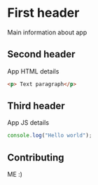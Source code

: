 # First header
Main information about app

## Second header
App HTML details

```html
<p> Text paragraph</p>
```

## Third header
App JS details

```javascript
console.log("Hello world");
```

## Contributing
ME :) 